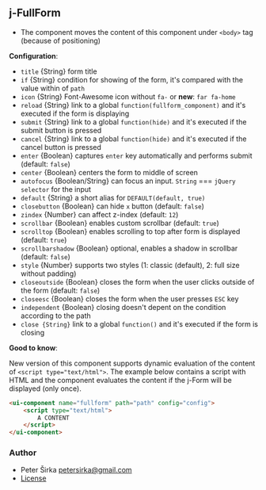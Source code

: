 ## j-FullForm

- The component moves the content of this component under `<body>` tag (because of positioning)

__Configuration__:

- `title` {String} form title
- `if` {String} condition for showing of the form, it's compared with the value within of `path`
- `icon` {String} Font-Awesome icon without `fa-` or __new__: `far fa-home`
- `reload` {String} link to a global `function(fullform_component)` and it's executed if the form is displaying
- `submit` {String} link to a global `function(hide)` and it's executed if the submit button is pressed
- `cancel` {String} link to a global `function(hide)` and it's executed if the cancel button is pressed
- `enter` {Boolean} captures `enter` key automatically and performs submit (default: `false`)
- `center` {Boolean} centers the form to middle of screen
- `autofocus` {Boolean/String} can focus an input. `String` === `jQuery selector` for the input
- `default` {String} a short alias for `DEFAULT(default, true)`
- `closebutton` {Boolean} can hide `x` button (default: `false`)
- `zindex` {Number} can affect z-index (default: `12`)
- `scrollbar` {Boolean} enables custom scrollbar (default: `true`)
- `scrolltop` {Boolean} enables scrolling to top after form is displayed (default: `true`)
- `scrollbarshadow` {Boolean} optional, enables a shadow in scrollbar (default: `false`)
- `style` {Number} supports two styles (1: classic (default), 2: full size without padding)
- `closeoutside` {Boolean} closes the form when the user clicks outside of the form (default: `false`)
- `closeesc` {Boolean} closes the form when the user presses `ESC` key
- `independent` {Boolean} closing doesn't depent on the condition according to the path
- `close {String}` link to a global `function()` and it's executed if the form is closing

__Good to know__:

New version of this component supports dynamic evaluation of the content of `<script type="text/html">`. The example below contains a script with HTML and the component evaluates the content if the j-Form will be displayed (only once).

```html
<ui-component name="fullform" path="path" config="config">
	<script type="text/html">
		A CONTENT
	</script>
</ui-component>
```

### Author

- Peter Širka <petersirka@gmail.com>
- [License](https://www.totaljs.com/license/)